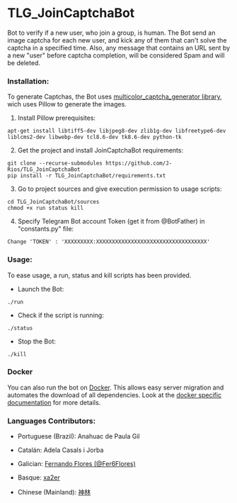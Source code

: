 # TLG_JoinCaptchaBot
Bot to verify if a new user, who join a group, is human.
The Bot send an image captcha for each new user, and kick any of them that can't solve the captcha in a specified time. Also, any message that contains an URL sent by a new "user" before captcha completion, will be considered Spam and will be deleted.

### Installation:

To generate Captchas, the Bot uses [multicolor_captcha_generator library](https://github.com/J-Rios/multicolor_captcha_generator), wich uses Pillow to generate the images.

1. Install Pillow prerequisites:
```
apt-get install libtiff5-dev libjpeg8-dev zlib1g-dev libfreetype6-dev liblcms2-dev libwebp-dev tcl8.6-dev tk8.6-dev python-tk
```

2. Get the project and install JoinCaptchaBot requirements:
```
git clone --recurse-submodules https://github.com/J-Rios/TLG_JoinCaptchaBot
pip install -r TLG_JoinCaptchaBot/requirements.txt
```

3. Go to project sources and give execution permission to usage scripts:
```
cd TLG_JoinCaptchaBot/sources
chmod +x run status kill
```

4. Specify Telegram Bot account Token (get it from @BotFather) in "constants.py" file:
```
Change 'TOKEN' : 'XXXXXXXXX:XXXXXXXXXXXXXXXXXXXXXXXXXXXXXXXXXXX'
```

### Usage:

To ease usage, a run, status and kill scripts has been provided.

- Launch the Bot:
```
./run
```

- Check if the script is running:
```
./status
```

- Stop the Bot:
```
./kill
```

### Docker

You can also run the bot on [Docker](http://docker.com). This allows easy
server migration and automates the download of all dependencies. Look at the
[docker specific documentation](docker/README.md) for more details.

### Languages Contributors:

 - Portuguese (Brazil): Anahuac de Paula Gil

 - Catalán: Adela Casals i Jorba

 - Galician: [Fernando Flores (@Fer6Flores)](https://github.com/Fer6Flores)

 - Basque: [xa2er](https://github.com/xa2er)

 - Chinese (Mainland): [神林](https://github.com/jyxjjj)
